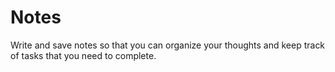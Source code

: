 # Notes
Write and save notes so that you can organize your thoughts and keep track of tasks that you need to complete.
